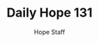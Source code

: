 ---
image: /assets/img/daily-hope-default-artwork.png
title: Daily Hope 131
number: 131
categories:
  - Daily Hope
author: Hope Staff
notes: Daily Hope 131
embed: >-
  <iframe src="https://open.spotify.com/embed/episode/2J0V73N1j1E6bhxoOKrSkn?utm_source=generator" width="400px" height="102px" frameborder=“0" scrolling=“no”></iframe>
---